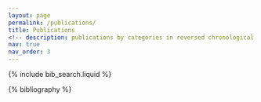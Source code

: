 ```yaml
---
layout: page
permalink: /publications/
title: Publications
<!-- description: publications by categories in reversed chronological order. generated by jekyll-scholar. -->
nav: true
nav_order: 3
---
```


<!-- _pages/publications.md -->

<!-- Bibsearch Feature -->

{% include bib_search.liquid %}

<div class="publications">

{% bibliography %}

</div>
